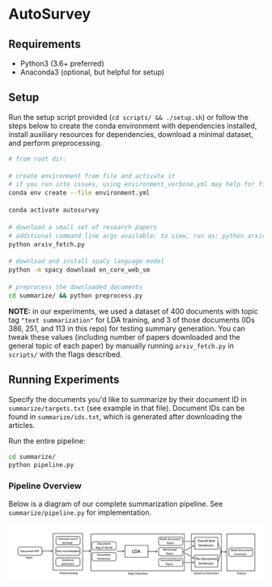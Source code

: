 # AutoSurvey

## Requirements

* Python3 (3.6+ preferred)
* Anaconda3 (optional, but helpful for setup)

## Setup

Run the setup script provided (```cd scripts/ && ./setup.sh```) or follow the steps below to create the conda environment with dependencies installed, install auxiliary resources for dependencies, download a minimal dataset, and perform preprocessing.

```bash
# from root dir:

# create environment from file and activate it
# if you run into issues, using environment_verbose.yml may help for finding missing packages
conda env create --file environment.yml

conda activate autosurvey

# download a small set of research papers
# additional command line args available; to view, run as: python arxiv_fetch.py -h
python arxiv_fetch.py

# download and install spaCy language model
python -m spacy download en_core_web_sm

# preprocess the downloaded documents
cd summarize/ && python preprocess.py
```

**NOTE:** in our experiments, we used a dataset of 400 documents with topic tag `"text summarization"` for LDA training, and 3 of those documents (IDs 386, 251, and 113 in this repo) for testing summary generation. You can tweak these values (including number of papers downloaded and the general topic of 
each paper) by manually running `arxiv_fetch.py` in `scripts/` with the flags described.

## Running Experiments

Specify the documents you'd like to summarize by their document ID in `summarize/targets.txt` (see example in that file). Document IDs can be found in `summarize/ids.txt`, which is generated after downloading the articles.

Run the entire pipeline:

```bash
cd summarize/
python pipeline.py
```

### Pipeline Overview

Below is a diagram of our complete summarization pipeline. See `summarize/pipeline.py` for implementation.

![overview of our summarization pipeline](assets/pipeline.png "Overview of our summarization pipeline")

